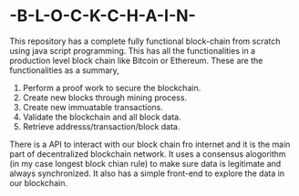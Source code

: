 # -B-L-O-C-K-C-H-A-I-N-
This repository has a complete fully functional block-chain from scratch using java script programming. This has all the functionalities in a production level block chain like Bitcoin or Ethereum. 
These are the functionalities as a summary,
  1) Perform a proof work to secure the blockchain.
  2) Create new blocks through mining process.
  3) Create new immuatable transactions.
  4) Validate the blockchain and all block data.
  5) Retrieve addresss/transaction/block data.

There is a API to interact with our block chain fro internet and it is the main part of decentralized blockchain network. It uses a consensus alogorithm (in my case longest block chian rule) to make sure 
data is legitimate and always synchronized. It also has a simple front-end to explore the data in our blockchain.


